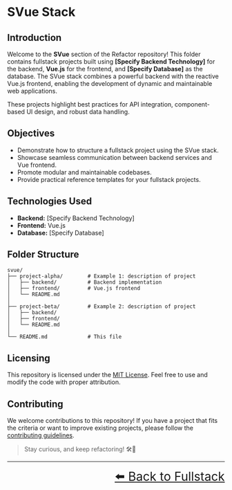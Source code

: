 # SVue Stack

## Introduction

Welcome to the **SVue** section of the Refactor repository! This folder contains fullstack projects built using **[Specify Backend Technology]** for the backend, **Vue.js** for the frontend, and **[Specify Database]** as the database. The SVue stack combines a powerful backend with the reactive Vue.js frontend, enabling the development of dynamic and maintainable web applications.

These projects highlight best practices for API integration, component-based UI design, and robust data handling.

## Objectives

- Demonstrate how to structure a fullstack project using the SVue stack.
- Showcase seamless communication between backend services and Vue frontend.
- Promote modular and maintainable codebases.
- Provide practical reference templates for your fullstack projects.

## Technologies Used

- **Backend:** [Specify Backend Technology]
- **Frontend:** Vue.js
- **Database:** [Specify Database]

## Folder Structure

```text
svue/
├── project-alpha/        # Example 1: description of project
│   ├── backend/          # Backend implementation
│   ├── frontend/         # Vue.js frontend
│   └── README.md
│
├── project-beta/         # Example 2: description of project
│   ├── backend/
│   ├── frontend/
│   └── README.md
│
└── README.md             # This file
```

## Licensing

This repository is licensed under the [MIT License](../../LICENSE). Feel free to use and modify the code with proper attribution.

## Contributing

We welcome contributions to this repository! If you have a project that fits the criteria or want to improve existing projects, please follow the [contributing guidelines](../../CONTRIBUTING.md).

> Stay curious, and keep refactoring! 🛠️🚀

---

<div align="right" style="font-size: 2em;">
    <a href="../README.md">⬅️ Back to Fullstack</a>
</div>
